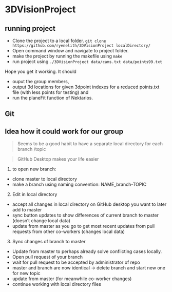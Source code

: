 # 3DVisionProject

## running project
- Clone the project to a local folder. `git clone https://github.com/ryenelith/3DVisionProject localDirectory/`
- Open command window and navigate to project folder.
- make the project by running the makefile using `make`
- run project using `./3DVisionProject data/cams.txt data/points99.txt`

Hope you get it working. It should 
- ouput the group members, 
- output 3d locations for given 3dpoint indexes for a reduced points.txt file (with less points for testing) and 
- run the planeFit function of Nektarios.

## Git

## Idea how it could work for our group

> Seems to be a good habit to have a separate local directory for each branch /topic

> GitHub Desktop makes your life easier

1. to open new branch: 
- clone master to local directory
- make a branch using naming convention: NAME_branch-TOPIC

2. Edit in local directory
- accept all changes in local directory on GitHub desktop you want to later add to master
- sync button updates to show differences of current branch to master (doesn’t change local data)
- update from master as you go to get most recent updates from pull requests from other co-workers (changes local data)

3. Sync changes of branch to master
- Update from master to perhaps already solve conflicting cases locally.
- Open pull request of your branch
- wait for pull request to be accepted by administrator of repo
- master and branch are now identical -> delete branch and start new one for new topic
- update from master (for meanwhile co-worker changes) 
- continue working with local directory files
